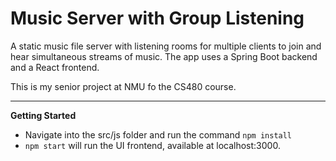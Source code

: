 # Music Server with Group Listening

A static music file server with listening rooms for multiple clients to join and hear simultaneous streams of music. The app uses a Spring Boot backend and a React frontend.

This is my senior project at NMU fo the CS480 course.

---

**Getting Started**

* Navigate into the src/js folder and run the command `npm install`
* `npm start` will run the UI frontend, available at localhost:3000.